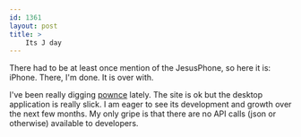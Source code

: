 ```yaml
---
id: 1361
layout: post
title: >
    Its J day
---
```


There had to be at least once mention of the JesusPhone, so here it is: iPhone. There, I'm done. It is over with.

I've been really digging <a href="http://pownce.com/ngerakines/">pownce</a> lately. The site is ok but the desktop application is really slick. I am eager to see its development and growth over the next few months. My only gripe is that there are no API calls (json or otherwise) available to developers.
